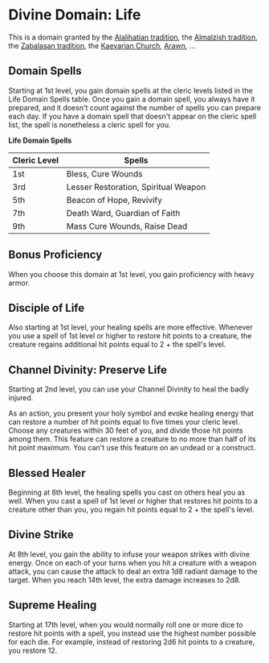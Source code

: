 # Divine Domain: Life
This is a domain granted by the [Alalihatian tradition](../../Religions/AlUma.md#alalihatian-cleric), the [Almalzish tradition](../../Religions/AlUma.md#almalzish-cleric), the [Zabalasan tradition](../../Religions/AlUma.md#zabalasan-cleric), the [Kaevarian Church](../../Religions/KaevarianChurch.md), [Arawn](../../Religions/Pantheon/Arawn.md), ...

## Domain Spells
Starting at 1st level, you gain domain spells at the cleric levels listed in the Life Domain Spells table. Once you gain a domain spell, you always have it prepared, and it doesn't count against the number of spells you can prepare each day. If you have a domain spell that doesn't appear on the cleric spell list, the spell is nonetheless a cleric spell for you.

**Life Domain Spells**

Cleric Level |	Spells
------------ | -----
1st	|Bless, Cure Wounds
3rd	|Lesser Restoration, Spiritual Weapon
5th	|Beacon of Hope, Revivify
7th	|Death Ward, Guardian of Faith
9th	|Mass Cure Wounds, Raise Dead

## Bonus Proficiency
When you choose this domain at 1st level, you gain proficiency with heavy armor.

## Disciple of Life
Also starting at 1st level, your healing spells are more effective. Whenever you use a spell of 1st level or higher to restore hit points to a creature, the creature regains additional hit points equal to 2 + the spell's level.

## Channel Divinity: Preserve Life
Starting at 2nd level, you can use your Channel Divinity to heal the badly injured.

As an action, you present your holy symbol and evoke healing energy that can restore a number of hit points equal to five times your cleric level. Choose any creatures within 30 feet of you, and divide those hit points among them. This feature can restore a creature to no more than half of its hit point maximum. You can't use this feature on an undead or a construct.

## Blessed Healer
Beginning at 6th level, the healing spells you cast on others heal you as well. When you cast a spell of 1st level or higher that restores hit points to a creature other than you, you regain hit points equal to 2 + the spell's level.

## Divine Strike
At 8th level, you gain the ability to infuse your weapon strikes with divine energy. Once on each of your turns when you hit a creature with a weapon attack, you can cause the attack to deal an extra 1d8 radiant damage to the target. When you reach 14th level, the extra damage increases to 2d8.

## Supreme Healing
Starting at 17th level, when you would normally roll one or more dice to restore hit points with a spell, you instead use the highest number possible for each die. For example, instead of restoring 2d6 hit points to a creature, you restore 12.
